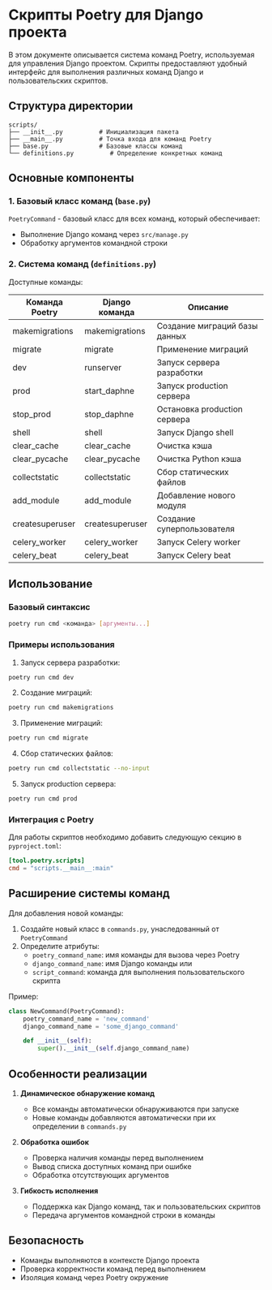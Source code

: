 # Скрипты Poetry для Django проекта

В этом документе описывается система команд Poetry, используемая для управления Django проектом. Скрипты предоставляют удобный интерфейс для выполнения различных команд Django и пользовательских скриптов.

## Структура директории

```
scripts/
├── __init__.py          # Инициализация пакета
├── __main__.py          # Точка входа для команд Poetry
├── base.py              # Базовые классы команд
└── definitions.py          # Определение конкретных команд
```

## Основные компоненты

### 1. Базовый класс команд (`base.py`)

`PoetryCommand` - базовый класс для всех команд, который обеспечивает:
- Выполнение Django команд через `src/manage.py`
- Обработку аргументов командной строки

### 2. Система команд (`definitions.py`)

Доступные команды:

| Команда Poetry | Django команда | Описание |
|---------------|----------------|-----------|
| makemigrations | makemigrations | Создание миграций базы данных |
| migrate | migrate | Применение миграций |
| dev | runserver | Запуск сервера разработки |
| prod | start_daphne | Запуск production сервера |
| stop_prod | stop_daphne | Остановка production сервера |
| shell | shell | Запуск Django shell |
| clear_cache | clear_cache | Очистка кэша |
| clear_pycache | clear_pycache | Очистка Python кэша |
| collectstatic | collectstatic | Сбор статических файлов |
| add_module | add_module | Добавление нового модуля |
| createsuperuser | createsuperuser | Создание суперпользователя |
| celery_worker | celery_worker | Запуск Celery worker |
| celery_beat | celery_beat | Запуск Celery beat |


## Использование

### Базовый синтаксис

```bash
poetry run cmd <команда> [аргументы...]
```

### Примеры использования

1. Запуск сервера разработки:
```bash
poetry run cmd dev
```

2. Создание миграций:
```bash
poetry run cmd makemigrations
```

3. Применение миграций:
```bash
poetry run cmd migrate
```

4. Сбор статических файлов:
```bash
poetry run cmd collectstatic --no-input
```

5. Запуск production сервера:
```bash
poetry run cmd prod
```

### Интеграция с Poetry

Для работы скриптов необходимо добавить следующую секцию в `pyproject.toml`:

```toml
[tool.poetry.scripts]
cmd = "scripts.__main__:main"
```

## Расширение системы команд

Для добавления новой команды:

1. Создайте новый класс в `commands.py`, унаследованный от `PoetryCommand`
2. Определите атрибуты:
   - `poetry_command_name`: имя команды для вызова через Poetry
   - `django_command_name`: имя Django команды или
   - `script_command`: команда для выполнения пользовательского скрипта

Пример:
```python
class NewCommand(PoetryCommand):
    poetry_command_name = 'new_command'
    django_command_name = 'some_django_command'

    def __init__(self):
        super().__init__(self.django_command_name)
```

## Особенности реализации

1. **Динамическое обнаружение команд**
   - Все команды автоматически обнаруживаются при запуске
   - Новые команды добавляются автоматически при их определении в `commands.py`

2. **Обработка ошибок**
   - Проверка наличия команды перед выполнением
   - Вывод списка доступных команд при ошибке
   - Обработка отсутствующих аргументов

3. **Гибкость исполнения**
   - Поддержка как Django команд, так и пользовательских скриптов
   - Передача аргументов командной строки в команды

## Безопасность

- Команды выполняются в контексте Django проекта
- Проверка корректности команд перед выполнением
- Изоляция команд через Poetry окружение
